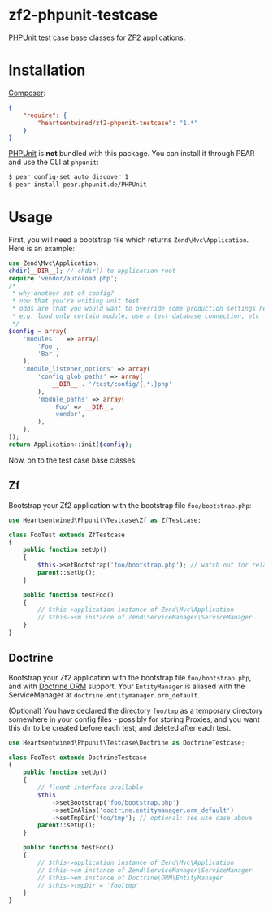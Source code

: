 # zf2-phpunit-testcase

[PHPUnit](http://phpunit.de/) test case base classes for ZF2 applications.

# Installation

[Composer](http://getcomposer.org/):

```json
{
    "require": {
        "heartsentwined/zf2-phpunit-testcase": "1.*"
    }
}
```

[PHPUnit](http://phpunit.de/) is **not** bundled with this package. You can install it through PEAR and use the CLI at `phpunit`:

```sh
$ pear config-set auto_discover 1
$ pear install pear.phpunit.de/PHPUnit
```

# Usage

First, you will need a bootstrap file which returns  `Zend\Mvc\Application`. Here is an example:

```php
use Zend\Mvc\Application;
chdir(__DIR__); // chdir() to application root
require 'vendor/autoload.php';
/*
 * why another set of config?
 * now that you're writing unit test
 * odds are that you would want to override some production settings here,
 * e.g. load only certain module; use a test database connection, etc
 */
$config = array(
    'modules'   => array(
        'Foo',
        'Bar',
    ),
    'module_listener_options' => array(
        'config_glob_paths' => array(
            __DIR__ . '/test/config/{,*.}php'
        ),
        'module_paths' => array(
            'Foo' => __DIR__,
            'vendor',
        ),
    ),
));
return Application::init($config);
```

Now, on to the test case base classes:

## Zf

Bootstrap your Zf2 application with the bootstrap file `foo/bootstrap.php`:

```php
use Heartsentwined\Phpunit\Testcase\Zf as ZfTestcase;

class FooTest extends ZfTestcase
{
    public function setUp()
    {
        $this->setBootstrap('foo/bootstrap.php'); // watch out for relative dirs!
        parent::setUp();
    }

    public function testFoo()
    {
        // $this->application instance of Zend\Mvc\Application
        // $this->sm instance of Zend\ServiceManager\ServiceManager
    }
}
```

## Doctrine

Bootstrap your Zf2 application with the bootstrap file `foo/bootstrap.php`, and with [Doctrine ORM](http://www.doctrine-project.org/projects/orm.html) support. Your `EntityManager` is aliased with the ServiceManager at `doctrine.entitymanager.orm_default`.

(Optional) You have declared the directory `foo/tmp` as a temporary directory somewhere in your config files - possibly for storing Proxies, and you want this dir to be created before each test; and deleted after each test.

```php
use Heartsentwined\Phpunit\Testcase\Doctrine as DoctrineTestcase;

class FooTest extends DoctrineTestcase
{
    public function setUp()
    {
        // fluent interface available
        $this
            ->setBootstrap('foo/bootstrap.php')
            ->setEmAlias('doctrine.entitymanager.orm_default')
            ->setTmpDir('foo/tmp'); // optional: see use case above
        parent::setUp();
    }

    public function testFoo()
    {
        // $this->application instance of Zend\Mvc\Application
        // $this->sm instance of Zend\ServiceManager\ServiceManager
        // $this->em instance of Doctrine\ORM\EntityManager
        // $this->tmpDir = 'foo/tmp'
    }
}
```

